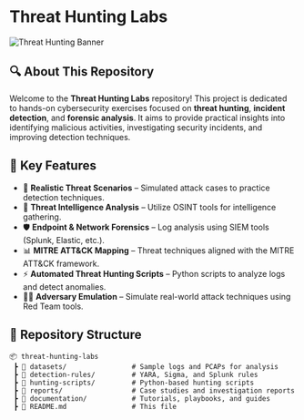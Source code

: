 # Threat Hunting Labs

![Threat Hunting Banner](https://user-images.githubusercontent.com/your-image-link/banner.png)

## 🔍 About This Repository
Welcome to the **Threat Hunting Labs** repository! This project is dedicated to hands-on cybersecurity exercises focused on **threat hunting**, **incident detection**, and **forensic analysis**. It aims to provide practical insights into identifying malicious activities, investigating security incidents, and improving detection techniques.

## 🚀 Key Features
- 📌 **Realistic Threat Scenarios** – Simulated attack cases to practice detection techniques.
- 🔎 **Threat Intelligence Analysis** – Utilize OSINT tools for intelligence gathering.
- 🛡 **Endpoint & Network Forensics** – Log analysis using SIEM tools (Splunk, Elastic, etc.).
- 📊 **MITRE ATT&CK Mapping** – Threat techniques aligned with the MITRE ATT&CK framework.
- ⚡ **Automated Threat Hunting Scripts** – Python scripts to analyze logs and detect anomalies.
- 🏴‍☠️ **Adversary Emulation** – Simulate real-world attack techniques using Red Team tools.

## 📂 Repository Structure
```plaintext
📦 threat-hunting-labs
 ┣ 📁 datasets/                # Sample logs and PCAPs for analysis
 ┣ 📁 detection-rules/         # YARA, Sigma, and Splunk rules
 ┣ 📁 hunting-scripts/         # Python-based hunting scripts
 ┣ 📁 reports/                 # Case studies and investigation reports
 ┣ 📁 documentation/           # Tutorials, playbooks, and guides
 ┣ 📜 README.md                # This file
```
